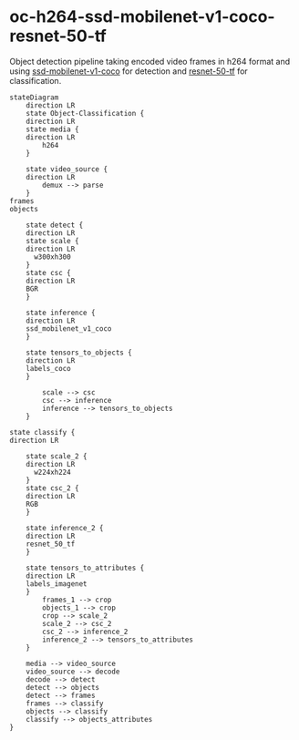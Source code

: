 # oc-h264-ssd-mobilenet-v1-coco-resnet-50-tf

Object detection pipeline taking encoded video frames in h264 format and using [ssd-mobilenet-v1-coco](https://github.com/openvinotoolkit/open_model_zoo/tree/master/models/public/ssd_mobilenet_v1_coco) for detection and [resnet-50-tf](https://github.com/openvinotoolkit/open_model_zoo/tree/master/models/public/resnet-50-tf) for classification.

```mermaid
stateDiagram
    direction LR  
    state Object-Classification {
    direction LR
    state media {
	direction LR
		h264
    }

    state video_source {
	direction LR
		demux --> parse 
    }
frames
objects

    state detect {
	direction LR
    state scale {
	direction LR
      w300xh300
    }
    state csc {
	direction LR
    BGR
    }

    state inference {
	direction LR
    ssd_mobilenet_v1_coco
    }

    state tensors_to_objects {
	direction LR
    labels_coco
    }

		scale --> csc
		csc --> inference
		inference --> tensors_to_objects
    }

state classify {
direction LR
    
    state scale_2 {
	direction LR
      w224xh224
    }
    state csc_2 {
	direction LR
    RGB
    }

    state inference_2 {
	direction LR
    resnet_50_tf
    }

    state tensors_to_attributes {
	direction LR
    labels_imagenet
    }
	    frames_1 --> crop
		objects_1 --> crop
	    crop --> scale_2
		scale_2 --> csc_2
		csc_2 --> inference_2
		inference_2 --> tensors_to_attributes
    }
    
    media --> video_source
    video_source --> decode
    decode --> detect
	detect --> objects
	detect --> frames
	frames --> classify
	objects --> classify
    classify --> objects_attributes
} 
```
